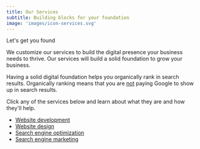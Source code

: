 ```yaml
---
title: Our Services
subtitle: Building blocks for your foundation
image: 'images/icon-services.svg'
---
```

<p class="lead">Let's get you found</p>

We customize our services to build the digital presence your business needs to thrive. Our services will build a solid foundation to grow your business.

Having a solid digital foundation helps you organically rank in search results. Organically ranking means that you are <u>not</u> paying Google to show up in search results.

Click any of the services below and learn about what they are and how they'll help.

<ul class="section__list">
<li>
    <a href="/services/web-development">Website development</a>
</li>

<li>
    <a href="/services/web-design">Website design</a>
</li>

<li>
    <a href="/services/seo">Search engine optimization</a>
</li>

<li>
    <a href="/services/search-engine-marketing">Search engine marketing</a>
</li>
</ul>

